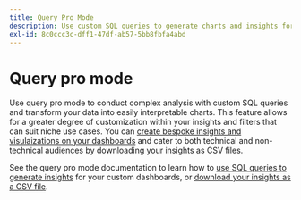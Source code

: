 ```yaml
---
title: Query Pro Mode
description: Use custom SQL queries to generate charts and insights for your custom dashboards.
exl-id: 8c0ccc3c-dff1-47df-ab57-5bb8fbfa4abd
---
```

# Query pro mode

Use query pro mode to conduct complex analysis with custom SQL queries and transform your data into easily interpretable charts. This feature allows for a greater degree of customization within your insights and filters that can suit niche use cases. You can [create bespoke insights and visulaizations on your dashboards](../../../dashboards/sql-insights-query-pro-mode/overview.md) and cater to both technical and non-technical audiences by downloading your insights as CSV files.

See the query pro mode documentation to learn how to [use SQL queries to generate insights](../../../dashboards/sql-insights-query-pro-mode/overview.md) for your custom dashboards, or [download your insights as a CSV file](../../../dashboards/sql-insights-query-pro-mode/view-more.md#download-csv).
